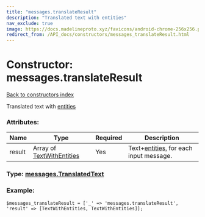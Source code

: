 ```yaml
---
title: "messages.translateResult"
description: "Translated text with entities"
nav_exclude: true
image: https://docs.madelineproto.xyz/favicons/android-chrome-256x256.png
redirect_from: /API_docs/constructors/messages_translateResult.html
---
```

# Constructor: messages.translateResult  
[Back to constructors index](/API_docs/constructors/index.html)



Translated text with [entities](https://core.telegram.org/api/entities)

### Attributes:

| Name     |    Type       | Required | Description |
|----------|---------------|----------|-------------|
|result|Array of [TextWithEntities](/API_docs/types/TextWithEntities.html) | Yes|Text+[entities](https://core.telegram.org/api/entities), for each input message.|



### Type: [messages.TranslatedText](/API_docs/types/messages.TranslatedText.html)


### Example:

```
$messages_translateResult = ['_' => 'messages.translateResult', 'result' => [TextWithEntities, TextWithEntities]];
```  
